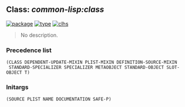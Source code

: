 ## Class: ***common-lisp:class***
[![package](https://img.shields.io/badge/Package-COMMON--LISP-5f9ea0.svg?style=social&colorA=999999)](../) [![type](https://img.shields.io/badge/Type-Class-5f9ea0.svg?style=social&colorA=999999)](../#class) [![clhs](https://img.shields.io/badge/CLHS-CLASS-5f9ea0.svg?style=social&colorA=999999)](http://www.lispworks.com/documentation/HyperSpec/Body/t_class.htm) 

> No description.

### Precedence list
```
(CLASS DEPENDENT-UPDATE-MIXIN PLIST-MIXIN DEFINITION-SOURCE-MIXIN
 STANDARD-SPECIALIZER SPECIALIZER METAOBJECT STANDARD-OBJECT SLOT-OBJECT T)
```
### Initargs
```
(SOURCE PLIST NAME DOCUMENTATION SAFE-P)
```

